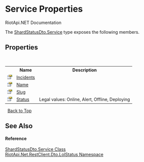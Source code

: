 # Service Properties
RiotApi.NET Documentation 

The <a href="e289d856-723b-8cee-2da3-c27d68f1b292">ShardStatusDto.Service</a> type exposes the following members.


## Properties
&nbsp;<table><tr><th></th><th>Name</th><th>Description</th></tr><tr><td>![Public property](media/pubproperty.gif "Public property")</td><td><a href="f40687b0-5bd9-a216-b65f-a05935e484fa">Incidents</a></td><td></td></tr><tr><td>![Public property](media/pubproperty.gif "Public property")</td><td><a href="20113251-797e-e469-f40d-e95e1ca299bd">Name</a></td><td></td></tr><tr><td>![Public property](media/pubproperty.gif "Public property")</td><td><a href="b1360fcc-bc93-3c1f-3576-b5d77caa6367">Slug</a></td><td></td></tr><tr><td>![Public property](media/pubproperty.gif "Public property")</td><td><a href="72a75316-0458-3db3-e222-a8171507fabd">Status</a></td><td>
Legal values: Online, Alert, Offline, Deploying</td></tr></table>&nbsp;
<a href="#service-properties">Back to Top</a>

## See Also


#### Reference
<a href="e289d856-723b-8cee-2da3-c27d68f1b292">ShardStatusDto.Service Class</a><br /><a href="66f53e8a-3927-5030-7a13-b2f33de3f826">RiotApi.Net.RestClient.Dto.LolStatus Namespace</a><br />